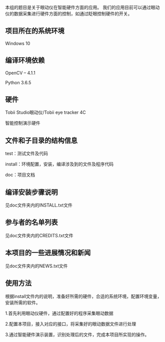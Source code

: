 本组的题目是关于眼动仪在智能硬件方面的应用。
我们的应用目前可以通过眼动仪的数据采集进行硬件方面的控制，如通过眨眼控制硬件的开关。

项目所在的系统环境
---
Windows 10

编译环境依赖
---
OpenCV – 4.1.1

Python 3.6.5

硬件
---
Tobii Studio眼动仪/Tobii eye tracker 4C

智能控制演示硬件

文件和子目录的结构信息
---
test：测试文件及代码

install：环境配置，安装，编译涉及到的文件及程序代码

doc：项目文档

编译安装步骤说明
---
见doc文件夹内的INSTALL.txt文件

参与者的名单列表
---
见doc文件夹内的CREDITS.txt文件

本项目的一些进展情况和新闻
---
见doc文件夹内的NEWS.txt文件

使用方法
---
根据install文件内的说明，准备好所需的硬件，合适的系统环境，配置环境变量，安装所需的软件。

1.首先利用眼动仪硬件，通过配置好的程序采集眼动数据

2.配置本项目，接入对应的接口，将采集好的眼动数据文件进行处理

3.通过智能硬件演示装置，识别处理后的文件，完成本项目所实现的操作。
